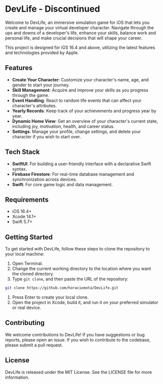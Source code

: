 # DevLife - Discontinued 

Welcome to DevLife, an immersive simulation game for iOS that lets you create and manage your virtual developer character. Navigate through the ups and downs of a developer's life, enhance your skills, balance work and personal life, and make crucial decisions that will shape your career.

This project is designed for iOS 16.4 and above, utilizing the latest features and technologies provided by Apple.

## Features

- **Create Your Character**: Customize your character's name, age, and gender to start your journey.
- **Skill Management**: Acquire and improve your skills as you progress through the game.
- **Event Handling**: React to random life events that can affect your character's attributes.
- **Yearly Records**: Keep track of your achievements and progress year by year.
- **Dynamic Home View**: Get an overview of your character's current state, including joy, motivation, health, and career status.
- **Settings**: Manage your profile, change settings, and delete your character if you wish to start over.

## Tech Stack

- **SwiftUI**: For building a user-friendly interface with a declarative Swift syntax.
- **Firebase Firestore**: For real-time database management and synchronization across devices.
- **Swift**: For core game logic and data management.

## Requirements

- iOS 16.4+
- Xcode 14.1+
- Swift 5.7+

## Getting Started

To get started with DevLife, follow these steps to clone the repository to your local machine:

1. Open Terminal.
2. Change the current working directory to the location where you want the cloned directory.
3. Type `git clone`, and then paste the URL of the repository:

```bash
git clone https://github.com/horaciomota/DevLife.git
```

1. Press Enter to create your local clone.
2. Open the project in Xcode, build it, and run it on your preferred simulator or real device.

## Contributing

We welcome contributions to DevLife! If you have suggestions or bug reports, please open an issue. If you wish to contribute to the codebase, please submit a pull request.

## License

DevLife is released under the MIT License. See the LICENSE file for more information.

